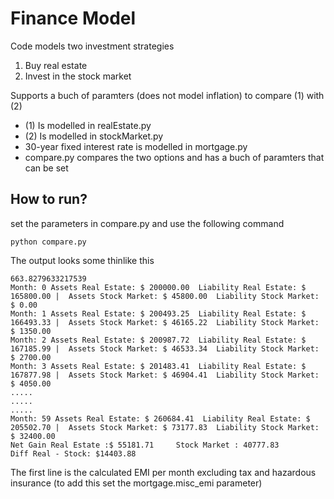 # Finance Model

Code models two investment strategies
1) Buy real estate
2) Invest in the stock market

Supports a buch of paramters (does not model inflation) to compare (1) with (2)

* (1) Is modelled in realEstate.py
* (2) Is modelled in stockMarket.py
* 30-year fixed interest rate is modelled in mortgage.py
* compare.py compares the two options and has a buch of paramters that can be set

How to run?
------------
set the parameters in compare.py and use the following command
```
python compare.py
```

The output looks some thinlike this
```
663.8279633217539
Month: 0 Assets Real Estate: $ 200000.00  Liability Real Estate: $ 165800.00 |  Assets Stock Market: $ 45800.00  Liability Stock Market: $ 0.00
Month: 1 Assets Real Estate: $ 200493.25  Liability Real Estate: $ 166493.33 |  Assets Stock Market: $ 46165.22  Liability Stock Market: $ 1350.00
Month: 2 Assets Real Estate: $ 200987.72  Liability Real Estate: $ 167185.99 |  Assets Stock Market: $ 46533.34  Liability Stock Market: $ 2700.00
Month: 3 Assets Real Estate: $ 201483.41  Liability Real Estate: $ 167877.98 |  Assets Stock Market: $ 46904.41  Liability Stock Market: $ 4050.00
.....
.....
.....
Month: 59 Assets Real Estate: $ 260684.41  Liability Real Estate: $ 205502.70 |  Assets Stock Market: $ 73177.83  Liability Stock Market: $ 32400.00
Net Gain Real Estate :$ 55181.71   	 Stock Market : 40777.83
Diff Real - Stock: $14403.88
```

The first line is the calculated EMI per month excluding tax and hazardous insurance (to add this set the mortgage.misc_emi parameter)
